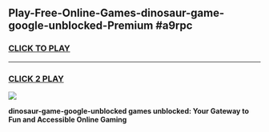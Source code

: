 
## Play-Free-Online-Games-dinosaur-game-google-unblocked-Premium #a9rpc
<h3>
<a href="https://premium.freeplayer.one?title=dinosaur-game-google-unblocked&ref=8M">CLICK TO PLAY</a></h3>
<hr>

<h3>
<a href="https://premium.freeplayer.one?title=dinosaur-game-google-unblocked&ref=8M">CLICK 2 PLAY</a>
  
</h3>

<a href="https://premium.freeplayer.one?title=dinosaur-game-google-unblocked&ref=8M"><img src="https://clearcache.store/games.png"></a>


**dinosaur-game-google-unblocked games unblocked: Your Gateway to Fun and Accessible Online Gaming**
